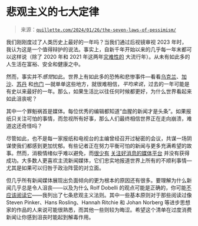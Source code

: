 <!--yml

category: 未分类

date: 2024-05-27 15:17:59

-->

# 悲观主义的七大定律

> 来源：[`quillette.com/2024/01/26/the-seven-laws-of-pessimism/`](https://quillette.com/2024/01/26/the-seven-laws-of-pessimism/)

我们刚刚度过了人类历史上最好的一年吗？当我们通过后视镜审视 2023 年时，我认为这是一个值得辩护的说法。事实上，自新千年开始以来的几乎每一年末都可以这样说（除了 2020 年和 2021 年这两年[灾难性的](https://blogs.worldbank.org/opendata/poverty-back-pre-covid-levels-globally-not-low-income-countries?s=03&ref=quillette.com) 大流行年）。从未有如此多的人生活在富裕、安全和健康之中。

然而，事实并不*感觉*如此。世界上有如此多的恐怖和悲惨事件—看看[乌克兰](https://apnews.com/article/ukraine-russia-war-putin-zelenskyy-4c62940dd5ae56bc753cee7dbddbe3fb?ref=quillette.com)、[加沙](https://www.theguardian.com/world/2023/dec/19/palestinian-casualties-in-gaza-near-20000-with-nearly-2m-people-displaced?ref=quillette.com#:~:text=Palestinian%20death%20toll%20in%20Gaza%20nears%2020%2C000%20with%20nearly%202%20million%20people%20displaced&text=Israel%2DGaza%20war)、[苏丹](https://www.bbc.com/news/world-africa-67356375?ref=quillette.com) 和[也门](https://www.wfp.org/emergencies/yemen-emergency?ref=quillette.com) —就单单这些地方，就很难相信，*平均来说*，过去的一年可能是有史以来最好的一年。那么，如果生活比以往任何时候都更好，为什么世界看起来如此沮丧呢？

其中一个罪魁祸首是媒体。每位优秀的编辑都知道“血腥的新闻才是头条”。如果报纸只关注可怕的事情，而忽视所有好事，那么人们最终相信世界正在走向崩溃，难道这还奇怪吗？

尽管如此，也不是每一家报纸和电视台的主编曾经召开过秘密的会议，共谋一场阴谋使我们都感到更加忧郁。有些记者正在努力平衡可怕的新闻与更多充满希望的故事。然而，消极情绪似乎难以避免，而[很少有](https://worldsbestnews.org/?ref=quillette.com) [关注好消息的媒体平台](https://humanprogress.org/?ref=quillette.com) 并没有获得成功。大多数人更喜欢主流新闻媒体，它们忠实地报道世界上所有的不顺利事情—尤其是如果可以归咎于政治阵营的对立面。

但几乎所有新闻媒体展现出负面倾向的更为根本的原因还有很多。要理解为什么新闻几乎总是令人沮丧——以及为什么 Rolf Dobelli 的观点可能是正确的，你可能[不应该阅读它](https://gwern.net/doc/culture/2010-dobelli.pdf?ref=quillette.com)——我列出了七条悲观主义法则。其中一些基本原则对于那些阅读过像 Steven Pinker、Hans Rosling、Hannah Ritchie 和 Johan Norberg 等进步思想家的作品的人来说可能很熟悉，而其他一些则较为晦涩。希望这个清单在过度消费新闻让你感到沮丧时能起到解毒作用。
